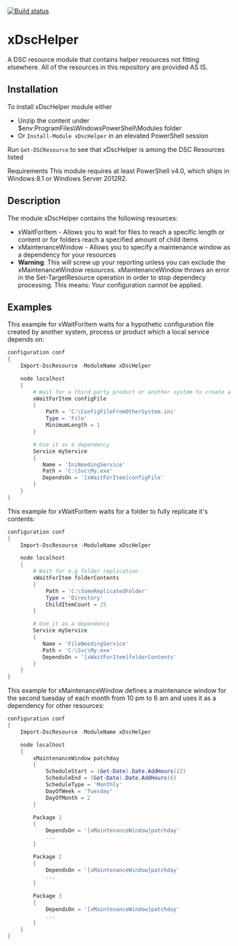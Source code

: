 [![Build status](https://ci.appveyor.com/api/projects/status/9dr2dqkats65yb8u/branch/master?svg=true)](https://ci.appveyor.com/project/nyanhp/xdschelper/branch/master)

# xDscHelper
A DSC resource module that contains helper resources not fitting elsewhere. All of the resources in this repository are provided AS IS.

## Installation
To install xDscHelper module either

* Unzip the content under $env:ProgramFiles\WindowsPowerShell\Modules folder
* Or `Install-Module xDscHelper` in an elevated PowerShell session

Run `Get-DSCResource` to see that xDscHelper is among the DSC Resources listed

Requirements
This module requires at least PowerShell v4.0, which ships in Windows 8.1 or Windows Server 2012R2.

## Description
The module xDscHelper contains the following resources:

* xWaitForItem - Allows you to wait for files to reach a specific length or content or for folders reach a specified amount of child items
* xMaintenanceWindow - Allows you to specify a maintenance window as a dependency for your resources
 * **Warning**: This will screw up your reporting unless you can exclude the xMaintenanceWindow resources. xMaintenanceWindow throws an error in the Set-TargetResource operation in order to stop dependecy processing. This means: Your configuration cannot be applied.

## Examples
This example for xWaitForItem waits for a hypothetic configuration file created by another system, process or product which a local service depends on:  

```powershell
configuration conf
{
    Import-DscResource -ModuleName xDscHelper

    node localhost
    {
        # Wait for a third party product or another system to create a file you need
        xWaitForItem configFile
        {
            Path = 'C:\ConfigFileFromOtherSystem.ini'
            Type = 'File'
            MinimumLength = 1
        }

        # Use it as a dependency
        Service myService
        {
           Name = 'IniNeedingService'
           Path = 'C:\Svc\My.exe'
           DependsOn = '[xWaitForItem]configFile'
        }
    }
}
```

This example for xWaitForItem waits for a folder to fully replicate it's contents:  

```powershell
configuration conf
{
    Import-DscResource -ModuleName xDscHelper

    node localhost
    {
        # Wait for e.g folder replication
        xWaitForItem folderContents
        {
            Path = 'C:\SomeReplicatedFolder'
            Type = 'Directory'
            ChildItemCount = 25
        }

        # Use it as a dependency
        Service myService
        {
           Name = 'FileNeedingService'
           Path = 'C:\Svc\My.exe'
           DependsOn = '[xWaitForItem]folderContents'
        }
    }
}
```

This example for xMaintenanceWindow defines a maintenance window for the second tuesday of each month from 10 pm to 6 am and uses it as a dependency for other resources:  

```powershell
configuration conf
{
    Import-DscResource -ModuleName xDscHelper

    node localhost
    {
        xMaintenanceWindow patchday
        {
            ScheduleStart = (Get-Date).Date.AddHours(22)
            ScheduleEnd = (Get-Date).Date.AddHours(6)
            ScheduleType = 'Monthly'
            DayOfWeek = 'Tuesday'
            DayOfMonth = 2
        }

        Package 1
        {
            DependsOn = '[xMaintenanceWindow]patchday'
            ...
        }

        Package 2
        {
            DependsOn = '[xMaintenanceWindow]patchday'
            ...
        }

        Package 3
        {
            DependsOn = '[xMaintenanceWindow]patchday'
            ...
        }
    }
}
```
